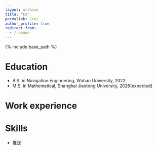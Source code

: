 ```yaml
---
layout: archive
title: "CV"
permalink: /cv/
author_profile: true
redirect_from:
  - /resume
---
```


{% include base_path %}

Education
======
* B.S. in Navigation Enginnering, Wuhan University, 2022
* M.S. in Mathematical, Shanghai Jiaotong University, 2026(expected)

Work experience
======


  
Skills
======
* 推送


